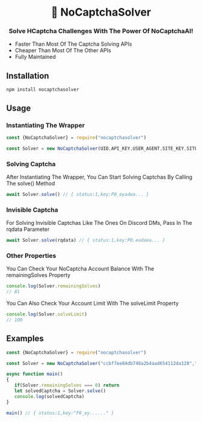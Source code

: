 <h1 align="center"> 🤖 NoCaptchaSolver </h1>
<h3 align="center"> Solve HCaptcha Challenges With The Power Of NoCaptchaAI! </h3>

- Faster Than Most Of The Captcha Solving APIs
- Cheaper Than Most Of The Other APIs
- Fully Maintained

<h2>Installation</h2>

```npm install nocaptchasolver```

<h2>Usage</h2>

<h3>Instantiating The Wrapper</h3>

```js
const {NoCaptchaSolver} = require("nocaptchasolver")

const Solver = new NoCaptchaSolver(UID,API_KEY,USER_AGENT,SITE_KEY,SITE_URL)

```

<h3>Solving Captcha</h3>
<p>After Instantiating The Wrapper, You Can Start Solving Captchas By Calling The solve() Method</p>

```js
await Solver.solve() // { status:1,key:P0_eyadwa... }
```

<h3>Invisible Captcha</h3>
<p>For Solving Invisible Captchas Like The Ones On Discord DMs, Pass In The rqdata Parameter</p>

```js
await Solver.solve(rqdata) // { status:1,key:P0.eadaea... }
```

<h3>Other Properties</h3>
<p>You Can Check Your NoCaptcha Account Balance With The remainingSolves Property</p>

```js
console.log(Solver.remainingSolves)
// 81
```

<p>You Can Also Check Your Account Limit With The solveLimit Property</p>

```js
console.log(Solver.solveLimit)
// 100
```

<h2>Examples</h2>

```js
const {NoCaptchaSolver} = require("nocaptchasolver")

const Solver = new NoCaptchaSolver("ccbf7ee84db748a2b4aad654112da128","free-api-b0ec566e....","Mozilla/5.0 (Windows NT 10.0; Win64; x64) AppleWebKit/537.36 (KHTML, like Gecko) Chrome/103.0.5060.134 Safari/537.36","a9b5fb07-92ff-493f-86fe-352a2803b3df","discord.com")

async function main()
{ 
   if(Solver.remainingSolves === 0) return
   let solvedCaptcha = Solver.solve()
   console.log(solvedCaptcha)
}

main() // { status:1,key:"F0_ey......" }
```